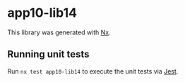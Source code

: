 # app10-lib14

This library was generated with [Nx](https://nx.dev).

## Running unit tests

Run `nx test app10-lib14` to execute the unit tests via [Jest](https://jestjs.io).
